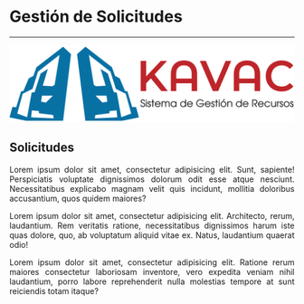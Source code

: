 # Gestión de Solicitudes  
************************
<div style="text-align: justify;">

![Screenshot](img/logokavac.png#imagen)

## Solicitudes 

Lorem ipsum dolor sit amet, consectetur adipisicing elit. Sunt, sapiente! Perspiciatis voluptate dignissimos dolorum odit esse atque nesciunt. Necessitatibus explicabo magnam velit quis incidunt, mollitia doloribus accusantium, quos quidem maiores?

Lorem ipsum dolor sit amet, consectetur adipisicing elit. Architecto, rerum, laudantium. Rem veritatis ratione, necessitatibus dignissimos harum iste quas dolore, quo, ab voluptatum aliquid vitae ex. Natus, laudantium quaerat odio!

Lorem ipsum dolor sit amet, consectetur adipisicing elit. Ratione rerum maiores consectetur laboriosam inventore, vero expedita veniam nihil laudantium, porro labore reprehenderit nulla molestias tempore at sunt reiciendis totam itaque?

</div>























   